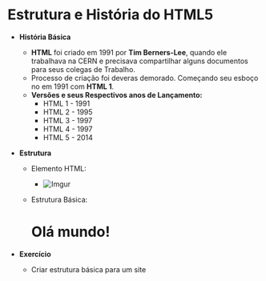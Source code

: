 # Estrutura e História do HTML5

- **História Básica**

  - **HTML** foi criado em 1991 por **Tim Berners-Lee**, quando ele trabalhava na CERN e precisava compartilhar alguns documentos para seus colegas de Trabalho.
  - Processo de criação foi deveras demorado. Começando seu esboço no em 1991 com **HTML 1**.
  - **Versões e seus Respectivos anos de Lançamento:**
    - HTML 1 - 1991
    - HTML 2 - 1995
    - HTML 3 - 1997
    - HTML 4 - 1997
    - HTML 5 - 2014

- **Estrutura**

  - Elemento HTML:

    - ![Imgur](https://i.imgur.com/yQji5O9.png)

  - Estrutura Básica:

    <!DOCTYPE html>
    <html>
    	<head>
            <meta charset='UTF-8'>
            <title>HTML5 Básico</title>
        </head>
        <body>
            <!-- Conteúdo HTML -->
            <h1>
                Olá mundo!
            </h1>
        </body>
    </html>
    </!doctype>

- **Exercício**
  - Criar estrutura básica para um site
